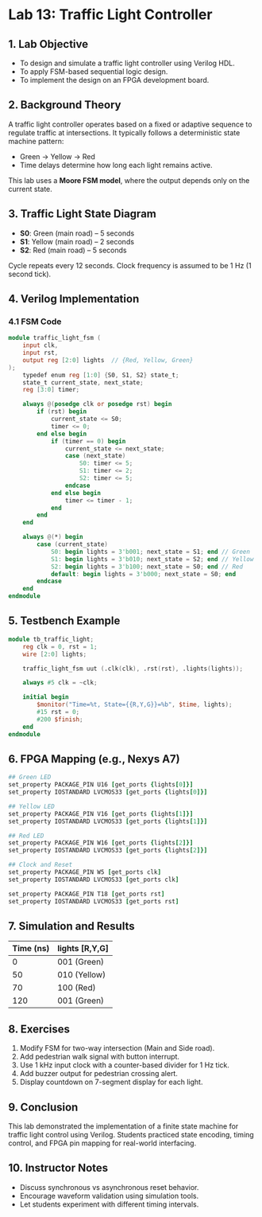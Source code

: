 # Lab 13: Traffic Light Controller

## 1. Lab Objective

- To design and simulate a traffic light controller using Verilog HDL.
- To apply FSM-based sequential logic design.
- To implement the design on an FPGA development board.

## 2. Background Theory

A traffic light controller operates based on a fixed or adaptive sequence to regulate traffic at intersections. It typically follows a deterministic state machine pattern:

- Green → Yellow → Red
- Time delays determine how long each light remains active.

This lab uses a **Moore FSM model**, where the output depends only on the current state.

## 3. Traffic Light State Diagram

- **S0**: Green (main road) – 5 seconds
- **S1**: Yellow (main road) – 2 seconds
- **S2**: Red (main road) – 5 seconds

Cycle repeats every 12 seconds. Clock frequency is assumed to be 1 Hz (1 second tick).

## 4. Verilog Implementation

### 4.1 FSM Code

```verilog
module traffic_light_fsm (
    input clk,
    input rst,
    output reg [2:0] lights  // {Red, Yellow, Green}
);
    typedef enum reg [1:0] {S0, S1, S2} state_t;
    state_t current_state, next_state;
    reg [3:0] timer;

    always @(posedge clk or posedge rst) begin
        if (rst) begin
            current_state <= S0;
            timer <= 0;
        end else begin
            if (timer == 0) begin
                current_state <= next_state;
                case (next_state)
                    S0: timer <= 5;
                    S1: timer <= 2;
                    S2: timer <= 5;
                endcase
            end else begin
                timer <= timer - 1;
            end
        end
    end

    always @(*) begin
        case (current_state)
            S0: begin lights = 3'b001; next_state = S1; end // Green
            S1: begin lights = 3'b010; next_state = S2; end // Yellow
            S2: begin lights = 3'b100; next_state = S0; end // Red
            default: begin lights = 3'b000; next_state = S0; end
        endcase
    end
endmodule
```

## 5. Testbench Example

```verilog
module tb_traffic_light;
    reg clk = 0, rst = 1;
    wire [2:0] lights;

    traffic_light_fsm uut (.clk(clk), .rst(rst), .lights(lights));

    always #5 clk = ~clk;

    initial begin
        $monitor("Time=%t, State={{R,Y,G}}=%b", $time, lights);
        #15 rst = 0;
        #200 $finish;
    end
endmodule
```

## 6. FPGA Mapping (e.g., Nexys A7)

```tcl
## Green LED
set_property PACKAGE_PIN U16 [get_ports {lights[0]}]
set_property IOSTANDARD LVCMOS33 [get_ports {lights[0]}]

## Yellow LED
set_property PACKAGE_PIN V16 [get_ports {lights[1]}]
set_property IOSTANDARD LVCMOS33 [get_ports {lights[1]}]

## Red LED
set_property PACKAGE_PIN W16 [get_ports {lights[2]}]
set_property IOSTANDARD LVCMOS33 [get_ports {lights[2]}]

## Clock and Reset
set_property PACKAGE_PIN W5 [get_ports clk]
set_property IOSTANDARD LVCMOS33 [get_ports clk]

set_property PACKAGE_PIN T18 [get_ports rst]
set_property IOSTANDARD LVCMOS33 [get_ports rst]
```

## 7. Simulation and Results

| Time (ns) | lights [R,Y,G] |
|-----------|----------------|
| 0         | 001 (Green)    |
| 50        | 010 (Yellow)   |
| 70        | 100 (Red)      |
| 120       | 001 (Green)    |

## 8. Exercises

1. Modify FSM for two-way intersection (Main and Side road).
2. Add pedestrian walk signal with button interrupt.
3. Use 1 kHz input clock with a counter-based divider for 1 Hz tick.
4. Add buzzer output for pedestrian crossing alert.
5. Display countdown on 7-segment display for each light.

## 9. Conclusion

This lab demonstrated the implementation of a finite state machine for traffic light control using Verilog. Students practiced state encoding, timing control, and FPGA pin mapping for real-world interfacing.

## 10. Instructor Notes

- Discuss synchronous vs asynchronous reset behavior.
- Encourage waveform validation using simulation tools.
- Let students experiment with different timing intervals.
